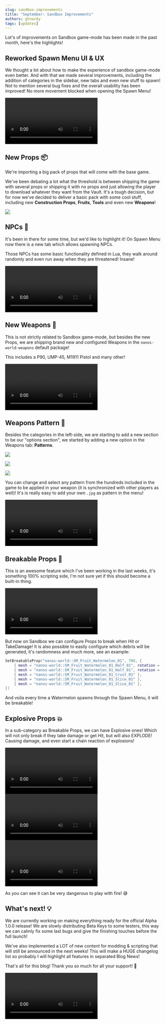 ```yaml
---
slug: sandbox-improvements
title: "September: Sandbox Improvements"
authors: gtnardy
tags: [updates]
---
```


Lot's of improvements on Sandbox game-mode has been made in the past month, here's the highlights!

## Reworked Spawn Menu UI & UX

We thought a lot about how to make the experience of sandbox game-mode even better. And with that we made several improvements, including the addition of categories in the sidebar, new tabs and even new stuff to spawn! Not to mention several bug fixes and the overall usability has been improved! No more movement blocked when opening the Spawn Menu!

<video controls="true" allowfullscreen="true">
    <source src="/videos/blog/sandbox-improvements/new-sandbox-ui.mp4" type="video/mp4" />
</video>


## New Props 📦

We're importing a big pack of props that will come with the base game.

We've been debating a lot what the threshold is between shipping the game with several props or shipping it with no props and just allowing the player to download whatever they want from the Vault. It's a tough decision, but for now we've decided to deliver a basic pack with some cool stuff, including new **Construction Props**, **Fruits**, **Tools** and even new **Weapons**!

![](/img/blog/sandbox-improvements/new-props.jpg)


## NPCs 🤖

It's been in there for some time, but we'd like to highlight it! On Spawn Menu now there is a new tab which allows spawning NPCs.

Those NPCs has some basic functionality defined in Lua, they walk around randomly and even run away when they are threatened! Insane!

<video controls="true" allowfullscreen="true">
    <source src="/videos/blog/sandbox-improvements/npcs.mp4" type="video/mp4" />
</video>

## New Weapons  🔫

This is not strictly related to Sandbox game-mode, but besides the new Props, we are shipping brand new and configured Weapons in the `nanos-world-weapons` default package!

This includes a P90, UMP-45, M1911 Pistol and many other!

<video controls="true" allowfullscreen="true">
    <source src="/videos/blog/sandbox-improvements/new-weapons.mp4" type="video/mp4" />
</video>


## Weapons Pattern 🎨

Besides the categories in the left-side, we are starting to add a new section to be our "options section", we started by adding a new option in the Weapons tab: **Patterns**.

![](/img/blog/sandbox-improvements/weapon-pattern.jpg)

![](/img/blog/sandbox-improvements/weapon-pattern-floor.jpg)

![](/img/blog/sandbox-improvements/weapon-pattern-infernoo.jpg)

You can change and select any pattern from the hundreds included in the game to be applied in your weapon (it is synchronized with other players as well)! It's is really easy to add your own `.jpg` as pattern in the menu!

<video controls="true" allowfullscreen="true">
    <source src="/videos/blog/sandbox-improvements/weapons-pattern.mp4" type="video/mp4" />
</video>


## Breakable Props 🍉

This is an awesome feature which I've been working in the last weeks, it's something 100% scripting side, I'm not sure yet if this should become a built-in thing.

<video controls="true" allowfullscreen="true">
    <source src="/videos/blog/sandbox-improvements/breakable-watermelon.mp4" type="video/mp4" />
</video>

But now on Sandbox we can configure Props to break when Hit or TakeDamage! It is also possible to easily configure which debris will be generated, it's randomness and much more, see an example:

```lua
SetBreakableProp("nanos-world::SM_Fruit_Watermelon_01", 700, {
	{ mesh = "nanos-world::SM_Fruit_Watermelon_01_Half_01", rotation = Rotator() },
	{ mesh = "nanos-world::SM_Fruit_Watermelon_01_Half_01", rotation = Rotator(180, 0, 0) },
	{ mesh = "nanos-world::SM_Fruit_Watermelon_01_Crust_01" },
	{ mesh = "nanos-world::SM_Fruit_Watermelon_01_Slice_01" },
	{ mesh = "nanos-world::SM_Fruit_Watermelon_01_Slice_01" },
})
```

And voila every time a Watermelon spawns through the Spawn Menu, it will be breakable!


## Explosive Props 💥

In a sub-category as Breakable Props, we can have Explosive ones! Which will not only break if they take damage or get Hit, but will also EXPLODE! Causing damage, and even start a chain reaction of explosions!

<video controls="true" allowfullscreen="true">
    <source src="/videos/blog/sandbox-improvements/chain-explosions.mp4" type="video/mp4" />
</video>

<video controls="true" allowfullscreen="true">
    <source src="/videos/blog/sandbox-improvements/gas-house-explosion.mp4" type="video/mp4" />
</video>

<video controls="true" allowfullscreen="true">
    <source src="/videos/blog/sandbox-improvements/gas-explosion-danger.mp4" type="video/mp4" />
</video>

As you can see it can be very dangerous to play with fire! 😅


## What's next! 💡

We are currently working on making everything ready for the official Alpha 1.0.0 release! We are slowly distributing Beta Keys to some testers, this way we can calmly fix some last bugs and give the finishing touches before the full launch!

We've also implemented a LOT of new content for modding & scripting that will still be announced in the next weeks! This will make a HUGE changelog list so probably I will highlight all features in separated Blog News!

That's all for this blog! Thank you so much for all your support! 🥰

<video controls="true" allowfullscreen="true">
    <source src="/videos/blog/sandbox-improvements/watch-teaser.mp4" type="video/mp4" />
</video>
